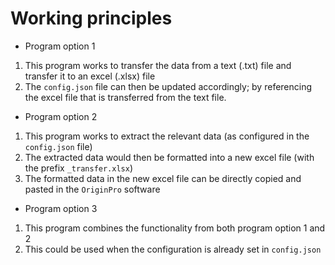 # Working principles

- Program option 1

1. This program works to transfer the data from a text (.txt) file and transfer it to an excel (.xlsx) file
2. The `config.json` file can then be updated accordingly; by referencing the excel file that is transferred from the text file.

- Program option 2

1. This program works to extract the relevant data (as configured in the `config.json` file)
2. The extracted data would then be formatted into a new excel file (with the prefix `_transfer.xlsx`)
3. The formatted data in the new excel file can be directly copied and pasted in the `OriginPro` software

- Program option 3

1. This program combines the functionality from both program option 1 and 2
2. This could be used when the configuration is already set in `config.json`
